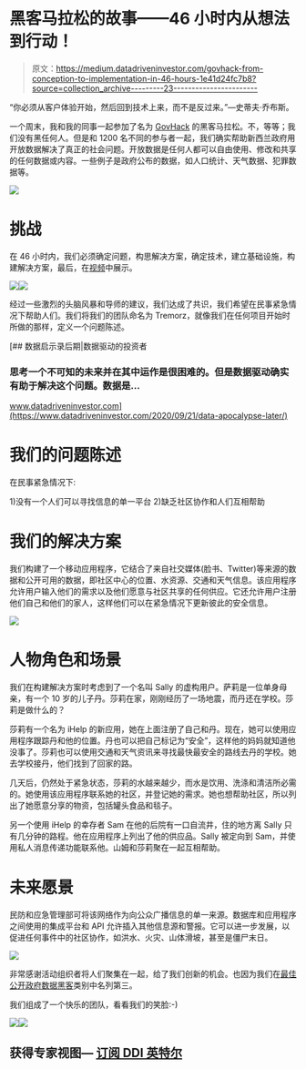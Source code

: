# 黑客马拉松的故事——46 小时内从想法到行动！

> 原文：<https://medium.datadriveninvestor.com/govhack-from-conception-to-implementation-in-46-hours-1e41d24fc7b8?source=collection_archive---------23----------------------->

“你必须从客户体验开始，然后回到技术上来，而不是反过来。”—史蒂夫·乔布斯。

一个周末，我和我的同事一起参加了名为 [GovHack](http://www.govhack.org.nz/) 的黑客马拉松。不，等等；我们没有黑任何人。但是和 1200 名不同的参与者一起，我们确实帮助新西兰政府用开放数据解决了真正的社会问题。开放数据是任何人都可以自由使用、修改和共享的任何数据或内容。一些例子是政府公布的数据，如人口统计、天气数据、犯罪数据等。

![](img/a509fd87f223b91c1d2b4702e62eb7f9.png)

# 挑战

在 46 小时内，我们必须确定问题，构思解决方案，确定技术，建立基础设施，构建解决方案，最后，在[视频](https://youtu.be/QOcS49iTDx0)中展示。

![](img/733b93902d409de5a1f85693b5b57675.png)![](img/549c747bae41271427ef3c8b797c1512.png)

经过一些激烈的头脑风暴和导师的建议，我们达成了共识，我们希望在民事紧急情况下帮助人们。我们将我们的团队命名为 Tremorz，就像我们在任何项目开始时所做的那样，定义一个问题陈述。

[](https://www.datadriveninvestor.com/2020/09/21/data-apocalypse-later/) [## 数据启示录后期|数据驱动的投资者

### 思考一个不可知的未来并在其中运作是很困难的。但是数据驱动确实有助于解决这个问题。数据是…

www.datadriveninvestor.com](https://www.datadriveninvestor.com/2020/09/21/data-apocalypse-later/) 

# 我们的问题陈述

在民事紧急情况下:

1)没有一个人们可以寻找信息的单一平台
2)缺乏社区协作和人们互相帮助

# 我们的解决方案

我们构建了一个移动应用程序，它结合了来自社交媒体(脸书、Twitter)等来源的数据和公开可用的数据，即社区中心的位置、水资源、交通和天气信息。该应用程序允许用户输入他们的需求以及他们愿意与社区共享的任何供应。它还允许用户注册他们自己和他们的家人，这样他们可以在紧急情况下更新彼此的安全信息。

![](img/3680d42f0a4497b577f2c703c9e8929f.png)

# 人物角色和场景

我们在构建解决方案时考虑到了一个名叫 Sally 的虚构用户。萨莉是一位单身母亲，有一个 10 岁的儿子丹。莎莉在家，刚刚经历了一场地震，而丹还在学校。莎莉是做什么的？

莎莉有一个名为 iHelp 的新应用，她在上面注册了自己和丹。现在，她可以使用应用程序跟踪丹和他的位置。丹也可以把自己标记为“安全”，这样他的妈妈就知道他没事了。莎莉也可以使用交通和天气资讯来寻找最快最安全的路线去丹的学校。她去学校接丹，他们找到了回家的路。

几天后，仍然处于紧急状态，莎莉的水越来越少，而水是饮用、洗涤和清洁所必需的。她使用该应用程序联系她的社区，并登记她的需求。她也想帮助社区，所以列出了她愿意分享的物资，包括罐头食品和毯子。

另一个使用 iHelp 的幸存者 Sam 在他的后院有一口自流井，住的地方离 Sally 只有几分钟的路程。他在应用程序上列出了他的供应品。Sally 被定向到 Sam，并使用私人消息传递功能联系他。山姆和莎莉聚在一起互相帮助。

# 未来愿景

民防和应急管理部可将该网络作为向公众广播信息的单一来源。数据库和应用程序之间使用的集成平台和 API 允许插入其他信息源和警报。它可以进一步发展，以促进任何事件中的社区协作，如洪水、火灾、山体滑坡，甚至是僵尸末日。

![](img/800bf849c0f4406efb84027364100e41.png)

非常感谢活动组织者将人们聚集在一起，给了我们创新的机会。也因为我们在[最佳公开政府数据黑客](http://govhack.org.nz/)类别中名列第三。

我们组成了一个快乐的团队，看看我们的笑脸:-)

![](img/a2f5e69d76e88f50b87a1d35f7f32ed4.png)![](img/6488648d91f41823ed078eb7a218020a.png)

## 获得专家视图— [订阅 DDI 英特尔](https://datadriveninvestor.com/ddi-intel)